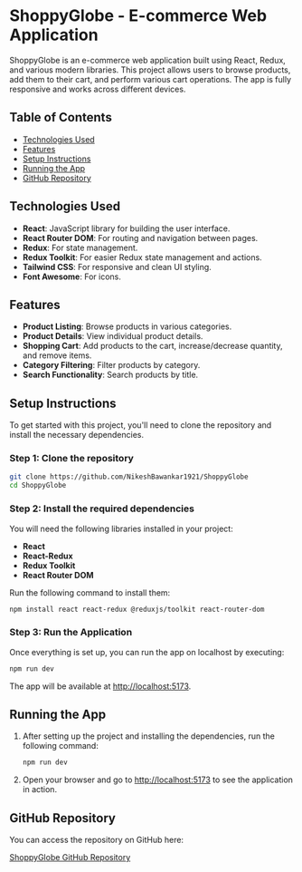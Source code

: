 
# ShoppyGlobe - E-commerce Web Application

ShoppyGlobe is an e-commerce web application built using React, Redux, and various modern libraries. This project allows users to browse products, add them to their cart, and perform various cart operations. The app is fully responsive and works across different devices.

## Table of Contents
- [Technologies Used](#technologies-used)
- [Features](#features)
- [Setup Instructions](#setup-instructions)
- [Running the App](#running-the-app)
- [GitHub Repository](#github-repository)

## Technologies Used
- **React**: JavaScript library for building the user interface.
- **React Router DOM**: For routing and navigation between pages.
- **Redux**: For state management.
- **Redux Toolkit**: For easier Redux state management and actions.
- **Tailwind CSS**: For responsive and clean UI styling.
- **Font Awesome**: For icons.

## Features
- **Product Listing**: Browse products in various categories.
- **Product Details**: View individual product details.
- **Shopping Cart**: Add products to the cart, increase/decrease quantity, and remove items.
- **Category Filtering**: Filter products by category.
- **Search Functionality**: Search products by title.

## Setup Instructions
To get started with this project, you'll need to clone the repository and install the necessary dependencies.

### Step 1: Clone the repository
```bash
git clone https://github.com/NikeshBawankar1921/ShoppyGlobe
cd ShoppyGlobe
```

### Step 2: Install the required dependencies
You will need the following libraries installed in your project:
- **React**
- **React-Redux**
- **Redux Toolkit**
- **React Router DOM**

Run the following command to install them:

```bash
npm install react react-redux @reduxjs/toolkit react-router-dom
```



### Step 3: Run the Application

Once everything is set up, you can run the app on localhost by executing:

```bash
npm run dev
```

The app will be available at [http://localhost:5173](http://localhost:5173).

## Running the App

1. After setting up the project and installing the dependencies, run the following command:

    ```bash
    npm run dev
    ```

2. Open your browser and go to [http://localhost:5173](http://localhost:5173) to see the application in action.

## GitHub Repository

You can access the repository on GitHub here:

[ShoppyGlobe GitHub Repository](https://github.com/NikeshBawankar1921/ShoppyGlobe)
